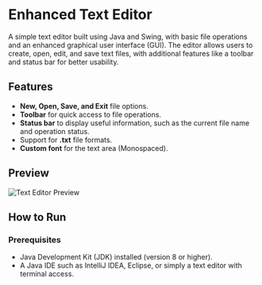 # Enhanced Text Editor

A simple text editor built using Java and Swing, with basic file operations and an enhanced graphical user interface (GUI). The editor allows users to create, open, edit, and save text files, with additional features like a toolbar and status bar for better usability.

## Features

- **New, Open, Save, and Exit** file options.
- **Toolbar** for quick access to file operations.
- **Status bar** to display useful information, such as the current file name and operation status.
- Support for **.txt** file formats.
- **Custom font** for the text area (Monospaced).

## Preview

![Text Editor Preview](path-to-your-preview-image.png)

## How to Run

### Prerequisites

- Java Development Kit (JDK) installed (version 8 or higher).
- A Java IDE such as IntelliJ IDEA, Eclipse, or simply a text editor with terminal access.

